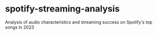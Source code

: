 # spotify-streaming-analysis
Analysis of audio characteristics and streaming success on Spotify's top songs in 2023
